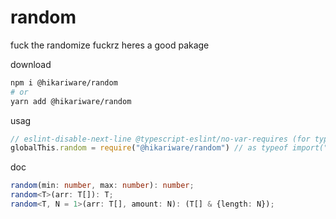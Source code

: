 # random

fuck the randomize fuckrz heres a good pakage

download

```bash
npm i @hikariware/random
# or
yarn add @hikariware/random
```

usag

```ts
// eslint-disable-next-line @typescript-eslint/no-var-requires (for typefuck usrs)
globalThis.random = require("@hikariware/random") // as typeof import("hikariware/random").random;
```

doc

```ts
random(min: number, max: number): number;
random<T>(arr: T[]): T;
random<T, N = 1>(arr: T[], amount: N): (T[] & {length: N});
```